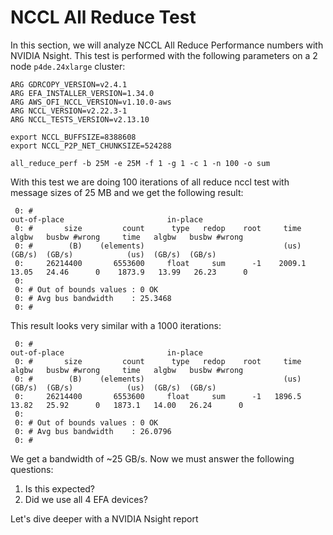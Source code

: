 # NCCL All Reduce Test

In this section, we will analyze NCCL All Reduce Performance numbers with NVIDIA Nsight. This test is performed with the following parameters on a 2 node `p4de.24xlarge` cluster:

```
ARG GDRCOPY_VERSION=v2.4.1
ARG EFA_INSTALLER_VERSION=1.34.0
ARG AWS_OFI_NCCL_VERSION=v1.10.0-aws
ARG NCCL_VERSION=v2.22.3-1
ARG NCCL_TESTS_VERSION=v2.13.10

export NCCL_BUFFSIZE=8388608
export NCCL_P2P_NET_CHUNKSIZE=524288

all_reduce_perf -b 25M -e 25M -f 1 -g 1 -c 1 -n 100 -o sum
```
With this test we are doing 100 iterations of all reduce nccl test with message sizes of 25 MB and we get the following result:

```
 0: #                                                              out-of-place                       in-place
 0: #       size         count      type   redop    root     time   algbw   busbw #wrong     time   algbw   busbw #wrong
 0: #        (B)    (elements)                               (us)  (GB/s)  (GB/s)            (us)  (GB/s)  (GB/s)
 0:     26214400       6553600     float     sum      -1    2009.1  13.05   24.46      0    1873.9   13.99   26.23      0
 0: 
 0: # Out of bounds values : 0 OK
 0: # Avg bus bandwidth    : 25.3468
 0: #
```
This result looks very similar with a 1000 iterations:

```
 0: #                                                              out-of-place                       in-place
 0: #       size         count      type   redop    root     time   algbw   busbw #wrong     time   algbw   busbw #wrong
 0: #        (B)    (elements)                               (us)  (GB/s)  (GB/s)            (us)  (GB/s)  (GB/s)
 0:     26214400       6553600     float     sum      -1   1896.5   13.82   25.92      0   1873.1   14.00   26.24      0
 0:    
 0: # Out of bounds values : 0 OK
 0: # Avg bus bandwidth    : 26.0796
 0: #
```

We get a bandwidth of ~25 GB/s. Now we must answer the following questions:
1. Is this expected?
2. Did we use all 4 EFA devices?

Let's dive deeper with a NVIDIA Nsight report



